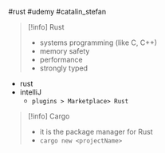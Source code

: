 #rust  #udemy  #catalin_stefan

>[!info] Rust
>- systems programming (like C, C++)
>- memory safety
>- performance
>- strongly typed


- rust
- intelliJ
	- `plugins > Marketplace> Rust`

>[!info] Cargo
>- it is the package manager for Rust
>- `cargo new <projectName>` 









